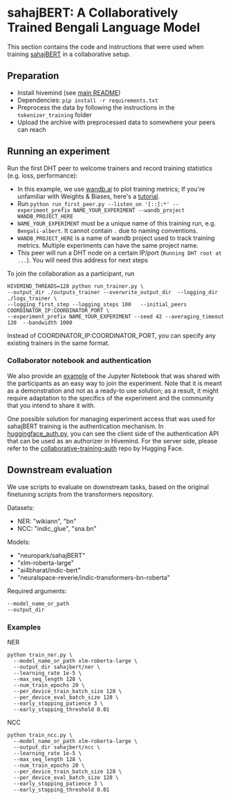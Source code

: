 # sahajBERT: A Collaboratively Trained Bengali Language Model

This section contains the code and instructions that were used when training
[sahajBERT](https://huggingface.co/neuropark/sahajBERT) in a collaborative setup.

## Preparation

* Install hivemind (see [main README](../README.md))
* Dependencies: `pip install -r requirements.txt`
* Preprocess the data by following the instructions in the `tokenizer_training` folder
* Upload the archive with preprocessed data to somewhere your peers can reach

## Running an experiment

Run the first DHT peer to welcome trainers and record training statistics (e.g. loss, performance):

- In this example, we use [wandb.ai](https://wandb.ai/site) to plot training metrics; If you're unfamiliar with Weights
  & Biases, here's a [tutorial](https://docs.wandb.ai/quickstart).
- Run `python run_first_peer.py --listen_on '[::]:*' --experiment_prefix NAME_YOUR_EXPERIMENT --wandb_project WANDB_PROJECT_HERE`
- `NAME_YOUR_EXPERIMENT` must be a unique name of this training run, e.g. `Bengali-albert`. It cannot contain `.` due to
  naming conventions.
- `WANDB_PROJECT_HERE` is a name of wandb project used to track training metrics. Multiple experiments can have the same
  project name.
- This peer will run a DHT node on a certain IP/port (`Running DHT root at ...`). You will need this address for next
  steps

To join the collaboration as a participant, run

``` 
HIVEMIND_THREADS=128 python run_trainer.py \
--output_dir ./outputs_trainer --overwrite_output_dir  --logging_dir ./logs_trainer \
--logging_first_step --logging_steps 100   --initial_peers COORDINATOR_IP:COORDINATOR_PORT \
--experiment_prefix NAME_YOUR_EXPERIMENT --seed 42 --averaging_timeout 120  --bandwidth 1000 
 ```

Instead of COORDINATOR_IP:COORDINATOR_PORT, you can specify any existing trainers in the same format.

### Collaborator notebook and authentication

We also provide an [example](./contributor_notebook.ipynb) of the Jupyter Notebook that was shared with the participants
as an easy way to join the experiment. Note that it is meant as a demonstration and not as a ready-to use solution; as a
result, it might require adaptation to the specifics of the experiment and the community that you intend to share it
with.

One possible solution for managing experiment access that was used for sahajBERT training is the authentication
mechanism. In [huggingface_auth.py](./huggingface_auth.py), you can see the client side of the authentication API that
can be used as an authorizer in Hivemind. For the server side, please refer to the
[collaborative-training-auth](https://github.com/huggingface/collaborative-training-auth) repo by Hugging Face.

## Downstream evaluation

We use scripts to evaluate on downstream tasks, based on the original finetuning scripts from the transformers
repository.

Datasets:

- NER: "wikiann", "bn"
- NCC: "indic_glue", "sna.bn"

Models:

- "neuropark/sahajBERT"
- "xlm-roberta-large"
- "ai4bharat/indic-bert"
- "neuralspace-reverie/indic-transformers-bn-roberta"

Required arguments:

```shell
--model_name_or_path
--output_dir
```

### Examples

NER

```shell
python train_ner.py \
  --model_name_or_path xlm-roberta-large \
  --output_dir sahajbert/ner \
  --learning_rate 1e-5 \
  --max_seq_length 128 \
  --num_train_epochs 20 \
  --per_device_train_batch_size 128 \
  --per_device_eval_batch_size 128 \
  --early_stopping_patience 3 \
  --early_stopping_threshold 0.01
```

NCC

```shell
python train_ncc.py \
  --model_name_or_path xlm-roberta-large \
  --output_dir sahajbert/ncc \
  --learning_rate 1e-5 \
  --max_seq_length 128 \
  --num_train_epochs 20 \
  --per_device_train_batch_size 128 \
  --per_device_eval_batch_size 128 \
  --early_stopping_patience 3 \
  --early_stopping_threshold 0.01
```
